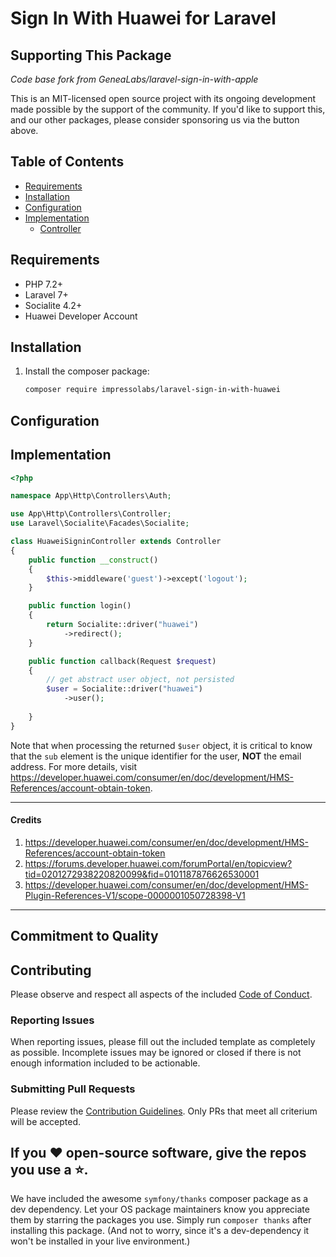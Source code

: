 
# Sign In With Huawei for Laravel


## Supporting This Package
*Code base fork from GeneaLabs/laravel-sign-in-with-apple*

This is an MIT-licensed open source project with its ongoing development made possible by the support of the community. If you'd like to support this, and our other packages, please consider sponsoring us via the button above.

## Table of Contents
- [Requirements](#Requirements)
- [Installation](#Installation)
- [Configuration](#Configuration)
- [Implementation](#Implementation)
  - [Controller](#Controller)

<a name="Requirements"></a>
## Requirements

- PHP 7.2+
- Laravel 7+
- Socialite 4.2+
- Huawei Developer Account

<a name="Installation"></a>
## Installation

1. Install the composer package:
    ```sh
    composer require impressolabs/laravel-sign-in-with-huawei
    ```

<a name="Configuration"></a>
## Configuration

<a name="Implementation"></a>
## Implementation

```php
<?php

namespace App\Http\Controllers\Auth;

use App\Http\Controllers\Controller;
use Laravel\Socialite\Facades\Socialite;

class HuaweiSigninController extends Controller
{
    public function __construct()
    {
        $this->middleware('guest')->except('logout');
    }

    public function login()
    {
        return Socialite::driver("huawei")
            ->redirect();
    }

    public function callback(Request $request)
    {
        // get abstract user object, not persisted
        $user = Socialite::driver("huawei")
            ->user();
        
    }
}
```

Note that when processing the returned `$user` object, it is critical to know that the `sub` element is the unique identifier for the user, **NOT** the email address. For more details, visit https://developer.huawei.com/consumer/en/doc/development/HMS-References/account-obtain-token.

----------

#### Credits
1. https://developer.huawei.com/consumer/en/doc/development/HMS-References/account-obtain-token
2. https://forums.developer.huawei.com/forumPortal/en/topicview?tid=0201272938220820099&fid=0101187876626530001
3. https://developer.huawei.com/consumer/en/doc/development/HMS-Plugin-References-V1/scope-0000001050728398-V1

----------

## Commitment to Quality

## Contributing
Please observe and respect all aspects of the included [Code of Conduct](https://github.com/IMPRESSOLABS/laravel-sign-in-with-huawei/blob/master/CODE_OF_CONDUCT.md).

### Reporting Issues
When reporting issues, please fill out the included template as completely as
possible. Incomplete issues may be ignored or closed if there is not enough
information included to be actionable.

### Submitting Pull Requests
Please review the [Contribution Guidelines](https://github.com/IMPRESSOLABS/laravel-sign-in-with-huawei/blob/master/CONTRIBUTING.md). Only PRs that meet all criterium will be accepted.

## If you ❤️ open-source software, give the repos you use a ⭐️.
We have included the awesome `symfony/thanks` composer package as a dev dependency. Let your OS package maintainers know you appreciate them by starring the packages you use. Simply run `composer thanks` after installing this package. (And not to worry, since it's a dev-dependency it won't be installed in your live environment.)
